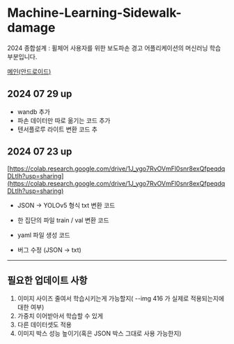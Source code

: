 # Machine-Learning-Sidewalk-damage
2024 종합설계 : 휠체어 사용자를 위한 보도파손 경고 어플리케이션의 머신러닝 학습 부분입니다.

[메인(안드로이드)](https://github.com/j0gea/Warning-App-of-sidewalk-damage)

## 2024 07 29 up
- wandb 추가
- 파손 데이터만 따로 옮기는 코드 추가
- 텐서플로루 라이트 변환 코드 추

## 2024 07 23 up
[https://colab.research.google.com/drive/1J_ygo7RvOVmFl0snr8exQfpeqdqDLtIh?usp=sharing](https://colab.research.google.com/drive/1J_ygo7RvOVmFl0snr8exQfpeqdqDLtIh?usp=sharing)
- JSON -> YOLOv5 형식 txt 변환 코드
- 한 집단의 파일 train / val 변환 코드
- yaml 파일 생성 코드 

- 버그 수정 (JSON -> txt)

---
## 필요한 업데이트 사항
1. 이미지 사이즈 줄여서 학습시키는게 가능할지( --img 416 가 실제로 적용되는지에 대한 여부)
2. 가중치 이어받아서 학습할 수 있게
3. 다른 데이터셋도 적용
4. 이미지 박스 성능 높이기(혹은 JSON 박스 그대로 사용 가능한지)

